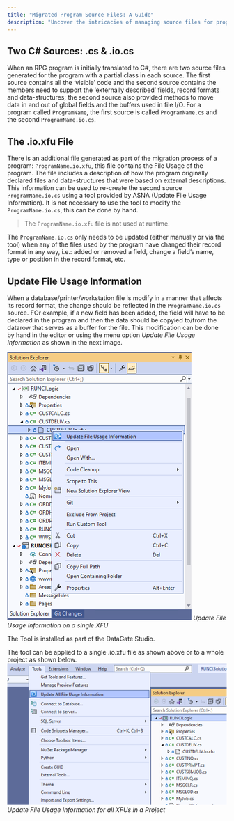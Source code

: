 ```yaml
---
title: "Migrated Program Source Files: A Guide"
description: "Uncover the intricacies of managing source files for programs that have undergone migration. Ensure a smooth transition with our expert tips and best practices."
---
```


## Two C# Sources: .cs & .io.cs

When an RPG program is initially translated to C#, there are two source files generated for the program with a partial class in each source. The first source contains all the ‘visible’ code and the second source contains the members need to support the ‘externally described’ fields, record formats and data-structures; the second source also provided methods to move data in and out of global fields and the buffers used in file I/O.  For a program called `ProgramName`, the first source is called `ProgramName.cs` and the second `ProgramName.io.cs`.

## The .io.xfu File

There is an additional file generated as part of the migration process of a program: `ProgramName.io.xfu`, this file contains the File Usage of the program. The file includes  a description of how the program originally declared files and data-structures that were based on external descriptions. This information can be used to re-create the second source `ProgramName.io.cs` using a tool provided by ASNA (Update File Usage Information).  It is not necessary to use the tool to modify the `ProgramName.io.cs`, this can be done by hand.

> The `ProgramName.io.xfu` file is not used at runtime.

The `ProgramName.io.cs` only needs to be updated (either manually or via the tool) when any of the files used by the program have changed their record format in any way, i.e.: added or removed a field, change a field’s name, type or position in the record format, etc.

## Update File Usage Information
When a database/printer/workstation file is modify in a manner that affects its record format, the change should be reflected in the `ProgramName.io.cs` source. FOr example, if a new field has been added, the field will have to be declared in the program and then the data should be copyied to/from the datarow that serves as a buffer for the file. This modification can be done by hand in the editor or using the menu option *Update File Usage Information* as shown in the next image.

![](images/update-file-usage-tool.png)
*Update File Usage Information on a single XFU*

The Tool is installed as part of the DataGate Studio.

The tool can be applied to a single .io.xfu file as shown above or to a whole project as shown below.
![](images/update-file-usage-tool-project.png)
*Update File Usage Information for all XFUs in a Project*



